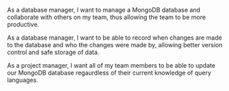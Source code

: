 As a database manager, I want to manage a MongoDB database and collaborate with others on my team, thus allowing the team to be more productive.

As a database manager, I want to be able to record when changes are made to the database and who the changes were made by, allowing better version control and safe storage of data.

As a project manager, I want all of my team members to be able to update our MongoDB database regaurdless of their current knowledge of query languages. 